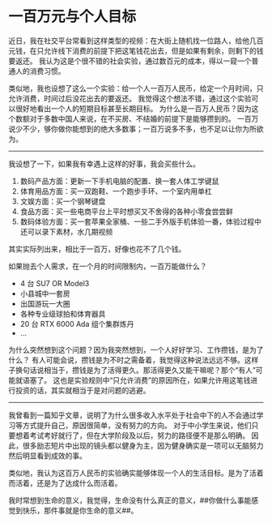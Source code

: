 # 一百万元与个人目标

近日，我在社交平台常看到这样类型的视频：在大街上随机找一位路人，给他几百元钱，在只允许线下消费的前提下把这笔钱花出去，但是如果有剩余，则剩下的钱要返还。
我认为这是个很不错的社会实验，通过数百元的成本，得以一窥一个普通人的消费习惯。

类似地，我也设想了这么一个实验：给一个人一百万人民币，给定一个月时间，只允许消费，时间过后没花出去的要返还。
我觉得这个想法不错，通过这个实验可以很好地看出一个人的短期目标甚至长期目标。
为什么是一百万人民币？因为这个数额对于多数中国人来说，在不买房、不结婚的前提下是能够攒到的。
一百万说少不少，够你做你能想到的绝大多数事；一百万说多不多，也不足以让你为所欲为。

- - -

我设想了一下，如果我有幸遇上这样的好事，我会买些什么。

1. 数码产品方面：更新一下手机电脑的配置、换一套人体工学键鼠
2. 体育用品方面：买一双跑鞋、一个跑步手环、一个室内用单杠
3. 文娱方面：买一个钢琴键盘
4. 食品方面：买一些电商平台上平时想买又不舍得的各种小零食尝尝鲜
5. 数码体验方面：买一套苹果全家桶、一些二手外版手机体验一番，体验过程中还可以录下素材，水几期视频

其实实际列出来，相比于一百万，好像也花不了几个钱。

如果抛去个人需求，在一个月的时间限制内，一百万能做什么？

- 4 台 SU7 OR Model3
- 小县城中一套房
- 出国游玩一大圈
- 各种专业级球拍和体育器具
- 20 台 RTX 6000 Ada 组个集群炼丹
- ...

为什么突然想到这个问题？因为我突然想到，一个人好好学习、工作攒钱，是为了什么？
有人可能会说，攒钱是为不时之需备着，我觉得这种说法远远不够。这样子换句话说相当于，攒钱是为了活得更久。那活得更久又能干嘛呢？那个“有人”可能就语塞了。
这也是实验规则中“只允许消费”的原因所在，如果允许用这笔钱进行投资的话，其实就相当于是对问题的逃避。

- - -

我曾看到一篇知乎文章，说明了为什么很多收入水平处于社会中下的人不会通过学习等方式提升自己，原因很简单，没有努力的方向。
对于中小学生来说，他们只要想着考试考好就行了，但在大学阶段及以后，努力的路径便不是那么明确。
因此，很多励志短片中出现的镜头都以健身为主，因为健身确实是一项可以无脑努力然后明显看到成效的事。

类似地，我认为这百万人民币的实验确实能够体现一个人的生活目标。是为了活着而活着，还是为了达成什么而活着。

我时常想到生命的意义，我觉得，生命没有什么真正的意义，##你做什么事能感觉到快乐，那件事就是你生命的意义##。